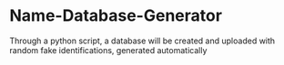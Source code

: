 # Name-Database-Generator
Through a python script, a database will be created and uploaded with random fake identifications, generated automatically
